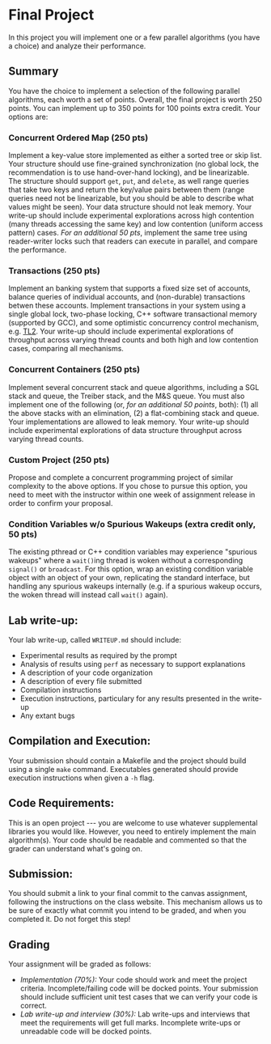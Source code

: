 # Final Project

In this project you will implement one or a few parallel
algorithms (you have a choice) and analyze their performance.

## Summary

You have the choice to implement a selection of the following
parallel algorithms, each worth a set of points.
Overall, the final project is worth 250 points.
You can implement up to 350 points for 100 points extra credit.
Your options are:

### Concurrent Ordered Map (250 pts)
Implement a key-value store implemented as either a sorted tree or skip list.  Your structure should use fine-grained synchronization (no global lock, the recommendation is to use hand-over-hand locking), and be linearizable. The structure should support `get`, `put`, and `delete`, as well range queries that take two keys and return the key/value pairs between them (range queries need not be linearizable, but you should be able to describe what values might be seen).  Your data structure should not leak memory.  Your write-up should include experimental explorations across high contention (many threads accessing the same key) and low contention (uniform access pattern) cases.  *For an additional 50 pts*, implement the same tree using reader-writer locks such that readers can execute in parallel, and compare the performance.

### Transactions (250 pts) 
Implement an banking system that supports a fixed size set of accounts, balance queries of individual accounts, and (non-durable) transactions betwen these accounts.  Implement transactions in your system using a single global lock, two-phase locking, C++ software transactional memory (supported by GCC), and some optimistic concurrency control mechanism, e.g. [TL2](https://disco.ethz.ch/courses/fs11/seminar/paper/johannes-2-1.pdf). Your write-up should include experimental explorations of throughput across varying thread counts and both high and low contention cases, comparing all mechanisms.

### Concurrent Containers (250 pts)
Implement several concurrent stack and queue algorithms, including a SGL stack and queue, the Treiber stack, and the M&S queue. You must also implement one of the following (or, *for an additional 50 points*, both): (1) all the above stacks with an elimination, (2) a flat-combining stack and queue. Your implementations are allowed to leak memory. Your write-up should include experimental explorations of data structure throughput across varying thread counts.

### Custom Project (250 pts)
Propose and complete a concurrent programming project of similar complexity to the above options.  If you chose to pursue this option, you need to meet with the instructor within one week of assignment release in order to confirm your proposal.

### Condition Variables w/o Spurious Wakeups (extra credit only, 50 pts)
The existing pthread or C++ condition variables may experience "spurious wakeups" where a `wait()`ing thread is woken without a corresponding `signal()` or `broadcast`.  For this option, wrap an existing condition variable object with an object of your own, replicating the standard interface, but handling any spurious wakeups internally (e.g. if a spurious wakeup occurs, the woken thread will instead call `wait()` again).


## Lab write-up:
Your lab write-up, called `WRITEUP.md` should include:
* Experimental results as required by the prompt
* Analysis of results using `perf` as necessary to support explanations
* A description of your code organization
* A description of every file submitted
* Compilation instructions
* Execution instructions, particulary for any results presented in the write-up
* Any extant bugs

## Compilation and Execution:
Your submission should contain a Makefile and the project should build using a single `make` command.  Executables generated should provide execution instructions when given a `-h` flag.

## Code Requirements:
This is an open project --- you are welcome to use whatever supplemental libraries you would like.  However, you need to entirely implement the main algorithm(s).  Your code should be readable and commented so that the grader can understand what's going on.

## Submission:
You should submit a link to your final commit to the canvas assignment, following the instructions on the class website.  This mechanism allows us to be sure of exactly what commit you intend to be graded, and when you completed it.  Do not forget this step!

## Grading
Your assignment will be graded as follows:
* *Implementation (70%):*
Your code should work and meet the project criteria. Incomplete/failing code will be docked points.  Your submission should include sufficient unit test cases that we can verify your code is correct.
* *Lab write-up and interview (30\%):*
Lab write-ups and interviews that meet the requirements will get full marks. Incomplete write-ups or unreadable code will be docked points.
